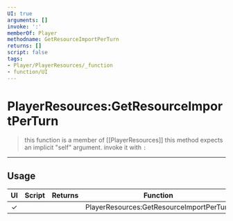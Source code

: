 ```yaml
---
UI: true
arguments: []
invoke: ':'
memberOf: Player
methodname: GetResourceImportPerTurn
returns: []
script: false
tags:
- Player/PlayerResources/_function
- function/UI
---
```

# PlayerResources:GetResourceImportPerTurn
> this function is a member of [[PlayerResources]]
> this method expects an implicit "self" argument. invoke it with `:`
-----
## Usage
|  UI | Script | Returns | Function | Arguments |
|:---:|:------:|-------:|:--------:|:---------|
|✓| ||PlayerResources:GetResourceImportPerTurn||

